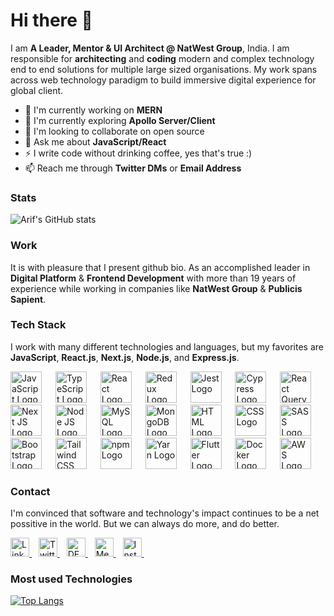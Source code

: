 <!--
**mdarif/mdarif** is a ✨ _special_ ✨ repository because its `README.md` (this file) appears on your GitHub profile.

Here are some ideas to get you started:

- 🔭 I’m currently working on ...
- 🌱 I’m currently learning ...
- 👯 I’m looking to collaborate on ...
- 🤔 I’m looking for help with ...
- 💬 Ask me about ...
- 📫 How to reach me: ...
- 😄 Pronouns: ...
- ⚡ Fun fact: ...
-->

# Hi there 👋

I am **A Leader, Mentor & UI Architect @ NatWest Group**, India. I am responsible for **architecting** and **coding** modern and complex technology end to end solutions for multiple large sized organisations. My work spans across web technology paradigm to build immersive digital experience for global client.

- 🔭 I'm currently working on **MERN**
- 🌱 I'm currently exploring **Apollo Server/Client**
- 👯 I'm looking to collaborate on open source
- 💬 Ask me about **JavaScript/React**
- ⚡ I write code without drinking coffee, yes that's true :)
- 📫 Reach me through **Twitter DMs** or **Email Address**


### Stats
![Arif's GitHub stats](https://github-readme-stats.vercel.app/api/?username=mdarif&show_icons=true&title_color=fff&icon_color=79ff97&text_color=9f9f9f&bg_color=151515)

### Work
It is with pleasure that I present github bio. As an accomplished leader in **Digital Platform** & **Frontend Development** with more than 19 years of experience while working in companies like **NatWest Group** & **Publicis Sapient**.


### Tech Stack
 
I work with many different technologies and languages, but my favorites are **JavaScript**, **React.js**, **Next.js**, **Node.js**, and **Express.js**.

<img src="https://cdn.worldvectorlogo.com/logos/logo-javascript.svg" title="JavaScript" alt="JavaScript Logo" width="50" /> &emsp;
<img src="https://cdn.worldvectorlogo.com/logos/typescript.svg" title="TypeScript" alt="TypeScript Logo" width="50" /> &emsp;
<img src="https://cdn.worldvectorlogo.com/logos/react-2.svg" title="React JS" alt="React Logo" width="50" /> &emsp;
<img src="https://cdn.worldvectorlogo.com/logos/redux.svg" title="Redux" alt="Redux Logo" width="50" /> &emsp;
<img src="https://symbols.getvecta.com/stencil_85/20_jest-icon.aff64ab210.svg" title="Jest" alt="Jest Logo" width="50" /> &emsp;
<img src="https://raw.githubusercontent.com/simple-icons/simple-icons/6e46ec1fc23b60c8fd0d2f2ff46db82e16dbd75f/icons/cypress.svg" title="Cypress" alt="Cypress Logo" width="50" /> &emsp;
<img src="https://react-query-v2.tanstack.com/_next/static/images/emblem-light-628080660fddb35787ff6c77e97ca43e.svg" alt="React Query" width="50" /> &emsp;
<img src="https://cdn.worldvectorlogo.com/logos/next-js.svg" title="Next JS" alt="Next JS Logo" width="50"/> &emsp;
<img src="https://cdn.worldvectorlogo.com/logos/nodejs-1.svg" title="Node JS" alt="Node JS Logo" width="50"/> &emsp;
<img src="https://cdn.worldvectorlogo.com/logos/mysql-6.svg" title="MySQL" alt="MySQL Logo" width="50"/> &emsp;
<img src="https://cdn.worldvectorlogo.com/logos/mongodb-icon-1.svg" title="MongoDB" alt="MongoDB Logo" width="50"/> &emsp;
<img src="https://cdn.worldvectorlogo.com/logos/html-1.svg" title="HTML" alt="HTML Logo" width="50" /> &emsp;
<img src="https://cdn.worldvectorlogo.com/logos/css-3.svg" title="CSS" alt="CSS Logo" width="50" /> &emsp;
<img src="https://cdn.worldvectorlogo.com/logos/sass-1.svg" title="SASS" alt="SASS Logo" width="50" /> &emsp;
<img src="https://cdn.worldvectorlogo.com/logos/bootstrap-5-1.svg" title="Bootstrap" alt="Bootstrap Logo" width="50" /> &emsp;
<img src="https://cdn.worldvectorlogo.com/logos/tailwind-css-2.svg" title="Tailwind CSS" alt="Tailwind CSS Logo" width="50" /> &emsp;
<img src="https://cdn.worldvectorlogo.com/logos/npm.svg" title="npm" alt="npm Logo" width="50"/> &emsp;
<img src="https://cdn.worldvectorlogo.com/logos/yarn.svg" title="Yarn" alt="Yarn Logo" width="50"/> &emsp;
<img src="https://cdn.worldvectorlogo.com/logos/flutter.svg" title="Flutter" alt="Flutter Logo" width="50"/> &emsp;
<img src="https://cdn.worldvectorlogo.com/logos/docker.svg" title="Docker" alt="Docker Logo" width="50"/> &emsp;
<img src="https://cdn.worldvectorlogo.com/logos/aws-2.svg" title="AWS" alt="AWS Logo" width="50"/> &emsp;

### Contact
I'm convinced that software and technology's impact continues to be a net possitive in the world. But we can always do more, and do better.

<a href="https://www.linkedin.com/in/mohdarif">
  <img src="https://cdn.worldvectorlogo.com/logos/linkedin-icon-2.svg" title="LinkedIn" alt="Linkedin Account" width="30" />
</a> &ensp;
<a href="https://twitter.com/arif_iq">
  <img src="https://cdn.worldvectorlogo.com/logos/twitter-3.svg" title="Twitter" alt="Twitter Account" width="30" />
</a> &ensp;
<a href="https://dev.to/mdarif">
  <img src="https://cdn.worldvectorlogo.com/logos/devto.svg" title="Dev to" alt="DEV to Blog" width="30" />
</a> &ensp;
<a href="https://md-arif.medium.com">
  <img src="https://cdn.worldvectorlogo.com/logos/monogram-medium.svg" title="Medium" alt="Medium Blog" width="30" />
</a> &ensp;
<a href="https://www.instagram.com/arif_iq">
  <img src="https://cdn.worldvectorlogo.com/logos/instagram-5.svg" title="Instagram" alt="Instagram Account" width="30" />
</a> &ensp;

### Most used Technologies 
 
[![Top Langs](https://github-readme-stats.vercel.app/api/top-langs/?username=mdarif&layout=compact&langs_count=7)](https://github.com/mdarif/github-readme-stats)
